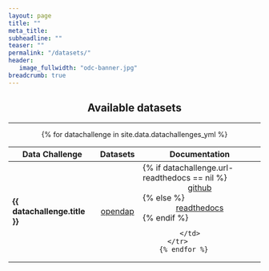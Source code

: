 ```yaml
---
layout: page
title: ""
meta_title: 
subheadline: ""
teaser: ""
permalink: "/datasets/"
header:
   image_fullwidth: "odc-banner.jpg"
breadcrumb: true
---
```


## <center> <b> Available datasets </b> </center>


---
 
<center>
<table>
  <thead>
    <tr>
      <th><center>Data Challenge</center></th>
      <th><center>Datasets</center></th>
      <th><center>  Documentation  </center></th>
    </tr>
  </thead>
  <tbody>
        {% for datachallenge in site.data.datachallenges_yml %} 
          <tr> 
             <td> <b>  {{ datachallenge.title }} </b></td> 
             <td> <a href="{{ datachallenge.url-opendap }}"><center>opendap</center></a></td> 
             <td> {% if datachallenge.url-readthedocs == nil %} 
                    <a href="{{ datachallenge.url }}"><center>github</center></a>
                  {% else %}
                    <a href="{{ datachallenge.url-readthedocs }}"><center>readthedocs</center></a>
                  {% endif %}
              
             </td> 
          </tr>
        {% endfor %} 
      
  </tbody>
</table>
</center>
